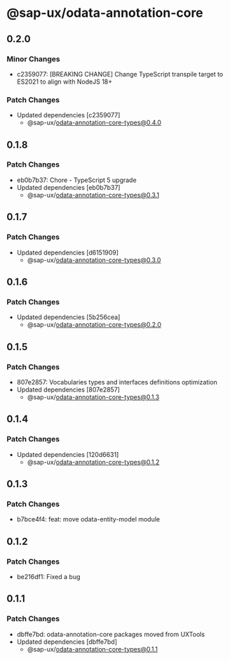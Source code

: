 # @sap-ux/odata-annotation-core

## 0.2.0

### Minor Changes

-   c2359077: [BREAKING CHANGE] Change TypeScript transpile target to ES2021 to align with NodeJS 18+

### Patch Changes

-   Updated dependencies [c2359077]
    -   @sap-ux/odata-annotation-core-types@0.4.0

## 0.1.8

### Patch Changes

-   eb0b7b37: Chore - TypeScript 5 upgrade
-   Updated dependencies [eb0b7b37]
    -   @sap-ux/odata-annotation-core-types@0.3.1

## 0.1.7

### Patch Changes

-   Updated dependencies [d6151909]
    -   @sap-ux/odata-annotation-core-types@0.3.0

## 0.1.6

### Patch Changes

-   Updated dependencies [5b256cea]
    -   @sap-ux/odata-annotation-core-types@0.2.0

## 0.1.5

### Patch Changes

-   807e2857: Vocabularies types and interfaces definitions optimization
-   Updated dependencies [807e2857]
    -   @sap-ux/odata-annotation-core-types@0.1.3

## 0.1.4

### Patch Changes

-   Updated dependencies [120d6631]
    -   @sap-ux/odata-annotation-core-types@0.1.2

## 0.1.3

### Patch Changes

-   b7bce4f4: feat: move odata-entity-model module

## 0.1.2

### Patch Changes

-   be216df1: Fixed a bug

## 0.1.1

### Patch Changes

-   dbffe7bd: odata-annotation-core packages moved from UXTools
-   Updated dependencies [dbffe7bd]
    -   @sap-ux/odata-annotation-core-types@0.1.1
